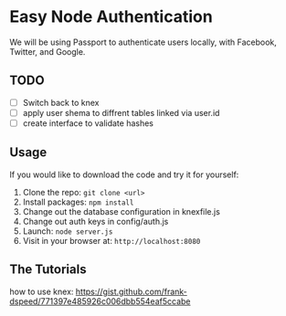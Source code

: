 # Easy Node Authentication

We will be using Passport to authenticate users locally, with Facebook, Twitter, and Google.

## TODO
- [ ] Switch back to knex
- [ ] apply user shema to diffrent tables linked via user.id
- [ ] create interface to validate hashes

## Usage

If you would like to download the code and try it for yourself:

1. Clone the repo: `git clone <url>`
2. Install packages: `npm install`
3. Change out the database configuration in knexfile.js
4. Change out auth keys in config/auth.js
5. Launch: `node server.js`
6. Visit in your browser at: `http://localhost:8080`

## The Tutorials

how to use knex: https://gist.github.com/frank-dspeed/771397e485926c006dbb554eaf5ccabe


